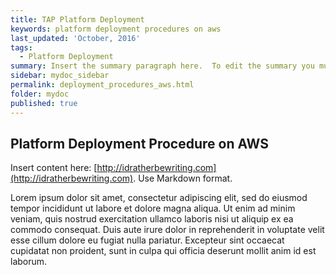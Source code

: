 ```yaml
---
title: TAP Platform Deployment
keywords: platform deployment procedures on aws
last_updated: 'October, 2016'
tags:
  - Platform Deployment
summary: Insert the summary paragraph here.  To edit the summary you must edit the meta data for this post. 
sidebar: mydoc_sidebar
permalink: deployment_procedures_aws.html
folder: mydoc
published: true
---
```


## Platform Deployment Procedure on AWS

Insert content here: [http://idratherbewriting.com](http://idratherbewriting.com). Use Markdown format.

Lorem ipsum dolor sit amet, consectetur adipiscing elit, sed do eiusmod tempor incididunt ut labore et dolore magna aliqua. Ut enim ad minim veniam, quis nostrud exercitation ullamco laboris nisi ut aliquip ex ea commodo consequat. Duis aute irure dolor in reprehenderit in voluptate velit esse cillum dolore eu fugiat nulla pariatur. Excepteur sint occaecat cupidatat non proident, sunt in culpa qui officia deserunt mollit anim id est laborum.


